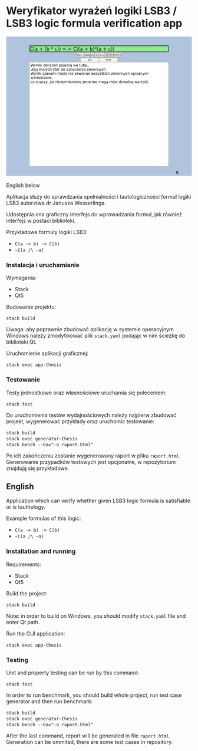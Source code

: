 # Weryfikator wyrażeń logiki LSB3 / LSB3 logic formula verification app

![Application animation](anim.gif)

English below

Aplikacja służy do sprawdzania spełnialności
i tautologiczności formuł logiki LSB3
autorstwa dr Janusza Wesserlinga.

Udostępnia ona graficzny interfejs
do wprowadzania formuł, jak również
interfejs w postaci biblioteki.

Przykładowe formuły logiki LSB3:
 - `C(a -> b) -> C(b)`
 - `~C(a /\ ~a)`

### Instalacja i uruchamianie
Wymagania:
 - Stack
 - Qt5

Budowanie projektu:
```
stack build
```
Uwaga: aby poprawnie zbudować aplikację
w systemie operacyjnym Windows należy
zmodyfikować plik `stack.yaml`
podając w nim ścieżkę do biblioteki Qt.

Uruchomienie aplikacji graficznej:
```
stack exec app-thesis
```

### Testowanie
Testy jednostkowe oraz własnościowe uruchamia się poleceniem:
```
stack test
```

Do uruchomienia testów wydajnościowych należy najpierw
zbudować projekt, wygenerować przykłady oraz uruchomic testowanie:
```
stack build
stack exec generator-thesis
stack bench --ba="-o raport.html"
```
Po ich zakończeniu zostanie wygenerowany raport w pliku `raport.html`.
Generowanie przypadków testowych jest opcjonalne, w repozytorium
znajdują się przykładowe.

## English

Application which can verify
whether given LSB3 logic formula
is satisfiable or is tauthology.

Example formulas of this logic:
 - `C(a -> b) -> C(b)`
 - `~C(a /\ ~a)`

### Installation and running
Requirements:
 - Stack
 - Qt5

Build the project:
```
stack build
```

Note: in order to build on Windows,
you should modify `stack.yaml` file
and enter Qt path.

Run the GUI application:
```
stack exec app-thesis
```

### Testing
Unit and property testing can be run by this command:
```
stack test
```

In order to run benchmark, you should build
whole project, run test case generator and then run benchmark:
```
stack build
stack exec generator-thesis
stack bench --ba="-o raport.html"
```
After the last command, report will be generated in file `raport.html`.
Generation can be ommited, there are some test cases in repository.
